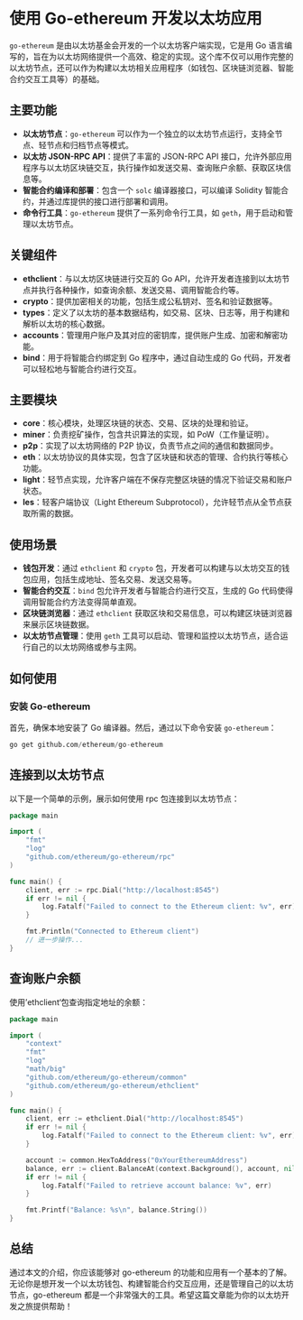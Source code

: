 # 使用 Go-ethereum 开发以太坊应用

`go-ethereum` 是由以太坊基金会开发的一个以太坊客户端实现，它是用 Go 语言编写的，旨在为以太坊网络提供一个高效、稳定的实现。这个库不仅可以用作完整的以太坊节点，还可以作为构建以太坊相关应用程序（如钱包、区块链浏览器、智能合约交互工具等）的基础。

## 主要功能

- **以太坊节点**：`go-ethereum` 可以作为一个独立的以太坊节点运行，支持全节点、轻节点和归档节点等模式。
- **以太坊 JSON-RPC API**：提供了丰富的 JSON-RPC API 接口，允许外部应用程序与以太坊区块链交互，执行操作如发送交易、查询账户余额、获取区块信息等。
- **智能合约编译和部署**：包含一个 `solc` 编译器接口，可以编译 Solidity 智能合约，并通过库提供的接口进行部署和调用。
- **命令行工具**：`go-ethereum` 提供了一系列命令行工具，如 `geth`，用于启动和管理以太坊节点。

## 关键组件

- **ethclient**：与以太坊区块链进行交互的 Go API，允许开发者连接到以太坊节点并执行各种操作，如查询余额、发送交易、调用智能合约等。
- **crypto**：提供加密相关的功能，包括生成公私钥对、签名和验证数据等。
- **types**：定义了以太坊的基本数据结构，如交易、区块、日志等，用于构建和解析以太坊的核心数据。
- **accounts**：管理用户账户及其对应的密钥库，提供账户生成、加密和解密功能。
- **bind**：用于将智能合约绑定到 Go 程序中，通过自动生成的 Go 代码，开发者可以轻松地与智能合约进行交互。

## 主要模块

- **core**：核心模块，处理区块链的状态、交易、区块的处理和验证。
- **miner**：负责挖矿操作，包含共识算法的实现，如 PoW（工作量证明）。
- **p2p**：实现了以太坊网络的 P2P 协议，负责节点之间的通信和数据同步。
- **eth**：以太坊协议的具体实现，包含了区块链和状态的管理、合约执行等核心功能。
- **light**：轻节点实现，允许客户端在不保存完整区块链的情况下验证交易和账户状态。
- **les**：轻客户端协议（Light Ethereum Subprotocol），允许轻节点从全节点获取所需的数据。

## 使用场景

- **钱包开发**：通过 `ethclient` 和 `crypto` 包，开发者可以构建与以太坊交互的钱包应用，包括生成地址、签名交易、发送交易等。
- **智能合约交互**：`bind` 包允许开发者与智能合约进行交互，生成的 Go 代码使得调用智能合约方法变得简单直观。
- **区块链浏览器**：通过 `ethclient` 获取区块和交易信息，可以构建区块链浏览器来展示区块链数据。
- **以太坊节点管理**：使用 `geth` 工具可以启动、管理和监控以太坊节点，适合运行自己的以太坊网络或参与主网。

## 如何使用

### 安装 Go-ethereum

首先，确保本地安装了 Go 编译器。然后，通过以下命令安装 `go-ethereum`：


```python
go get github.com/ethereum/go-ethereum
```

## 连接到以太坊节点
以下是一个简单的示例，展示如何使用 rpc 包连接到以太坊节点：

```go
package main

import (
    "fmt"
    "log"
    "github.com/ethereum/go-ethereum/rpc"
)

func main() {
    client, err := rpc.Dial("http://localhost:8545")
    if err != nil {
        log.Fatalf("Failed to connect to the Ethereum client: %v", err)
    }

    fmt.Println("Connected to Ethereum client")
    // 进一步操作...
}
```

## 查询账户余额
使用’ethclient‘包查询指定地址的余额：

```go
package main

import (
    "context"
    "fmt"
    "log"
    "math/big"
    "github.com/ethereum/go-ethereum/common"
    "github.com/ethereum/go-ethereum/ethclient"
)

func main() {
    client, err := ethclient.Dial("http://localhost:8545")
    if err != nil {
        log.Fatalf("Failed to connect to the Ethereum client: %v", err)
    }

    account := common.HexToAddress("0xYourEthereumAddress")
    balance, err := client.BalanceAt(context.Background(), account, nil)
    if err != nil {
        log.Fatalf("Failed to retrieve account balance: %v", err)
    }

    fmt.Printf("Balance: %s\n", balance.String())
}
```


## 总结
通过本文的介绍，你应该能够对 go-ethereum 的功能和应用有一个基本的了解。无论你是想开发一个以太坊钱包、构建智能合约交互应用，还是管理自己的以太坊节点，go-ethereum 都是一个非常强大的工具。希望这篇文章能为你的以太坊开发之旅提供帮助！
